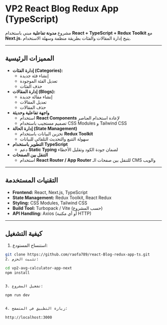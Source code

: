 # VP2 React Blog Redux App (TypeScript)

مشروع **مدونة تفاعلية** مبني باستخدام **React + TypeScript + Redux Toolkit** مع **Next.js**، يتيح إدارة المقالات والفئات بطريقة منظمة وسهلة الاستخدام.

---

## المميزات الرئيسية

- **إدارة الفئات (Categories):**
  - إنشاء فئة جديدة
  - تعديل الفئة الموجودة
  - حذف الفئات
- **إدارة المقالات (Blogs):**
  - إنشاء مقالة جديدة
  - تعديل المقالات
  - حذف المقالات
- **واجهة تفاعلية وحديثة**
  - استخدام **React Components** لإعادة استخدام العناصر
  - تصميم مستجيب باستخدام CSS Modules و Tailwind CSS
- **إدارة الحالة (State Management)**
  - تخزين البيانات باستخدام **Redux Toolkit**
  - سهولة التتبع والتحديث التلقائي للبيانات
- **التطوير باستخدام TypeScript**
  - دعم **Static Typing** لضمان جودة الكود وتقليل الأخطاء
- **التنقل بين الصفحات**
  - استخدام **React Router / App Router** للتنقل بين صفحات الـ CMS والويب

---

## التقنيات المستخدمة

- **Frontend:** React, Next.js, TypeScript  
- **State Management:** Redux Toolkit, React Redux  
- **Styling:** CSS Modules, Tailwind CSS  
- **Build Tool:** Turbopack / Vite (حسب المشروع)  
- **API Handling:** Axios (أو أي مكتبة HTTP)  

---

## كيفية التشغيل

1. استنساخ المستودع:
```bash
git clone https://github.com/raofa789/react-Blog-redux-app-ts.git
2. تثبيت الحزم:

cd vp2-avg-calculator-app-next
npm install


3. تشغيل المشروع:

npm run dev


4. زيارة التطبيق في المتصفح:

http://localhost:3000
